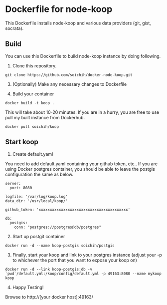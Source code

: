# Dockerfile for node-koop

This Dockerfile installs node-koop and various data providers (git, gist, socrata).

## Build

You can use this Dockerfile to build node-koop instance by doing following.

1. Clone this repository.

```
git clone https://github.com/soichih/docker-node-koop.git
```
3. (Optionally) Make any necessary changes to Dockerfile

4. Build your container

```
docker build -t koop .
```

This will take about 10-20 minutes. If you are in a hurry, you are free to use pull my built instance from Dockerhub.

```
docker pull soichih/koop
```

## Start koop

1. Create default.yaml

You need to add default.yaml containing your github token, etc.. If you are using Docker postgres container, you should be 
able to leave the postgis configuration the same as below.

```
server:
  port: 8080

logfile: '/var/log/koop.log'
data_dir: '/usr/local/koop/'

github_token: 'xxxxxxxxxxxxxxxxxxxxxxxxxxxxxxxxxxxxxxxx'

db:
  postgis:
    conn: "postgres://postgres@db/postgres"
```

2. Start up postgit container

```
docker run -d --name koop-postgis soichih/postgis
```

3. Finally, start your koop and link to your postgres instance (adjust your -p to whichever the port that you want to expose your koop on)

```
docker run -d --link koop-postgis:db -v `pwd`/default.yml:/koop/config/default.yml -p 49163:8080 --name mykoop koop
```

4. Happy Testing!

Browse to http://[your docker host]:49163/


